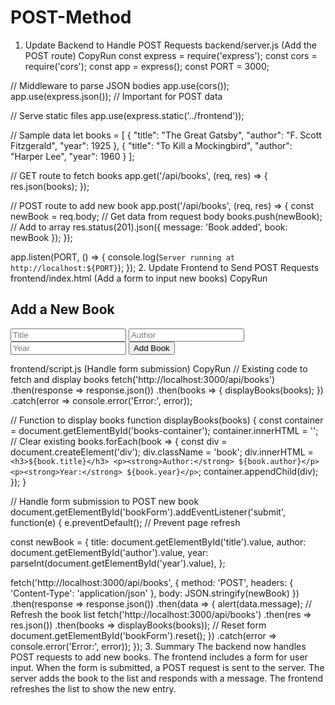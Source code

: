 # POST-Method
1. Update Backend to Handle POST Requests
backend/server.js (Add the POST route)
CopyRun
const express = require('express');
const cors = require('cors');
const app = express();
const PORT = 3000;

// Middleware to parse JSON bodies
app.use(cors());
app.use(express.json()); // Important for POST data

// Serve static files
app.use(express.static('../frontend'));

// Sample data
let books = [
  {
    "title": "The Great Gatsby",
    "author": "F. Scott Fitzgerald",
    "year": 1925
  },
  {
    "title": "To Kill a Mockingbird",
    "author": "Harper Lee",
    "year": 1960
  }
];

// GET route to fetch books
app.get('/api/books', (req, res) => {
  res.json(books);
});

// POST route to add new book
app.post('/api/books', (req, res) => {
  const newBook = req.body; // Get data from request body
  books.push(newBook); // Add to array
  res.status(201).json({ message: 'Book added', book: newBook });
});

app.listen(PORT, () => {
  console.log(`Server running at http://localhost:${PORT}`);
});
2. Update Frontend to Send POST Requests
frontend/index.html (Add a form to input new books)
CopyRun
<h2>Add a New Book</h2>
<form id="bookForm">
  <input type="text" id="title" placeholder="Title" required />
  <input type="text" id="author" placeholder="Author" required />
  <input type="number" id="year" placeholder="Year" required />
  <button type="submit">Add Book</button>
</form>
frontend/script.js (Handle form submission)
CopyRun
// Existing code to fetch and display books
fetch('http://localhost:3000/api/books')
  .then(response => response.json())
  .then(books => {
    displayBooks(books);
  })
  .catch(error => console.error('Error:', error));

// Function to display books
function displayBooks(books) {
  const container = document.getElementById('books-container');
  container.innerHTML = ''; // Clear existing
  books.forEach(book => {
    const div = document.createElement('div');
    div.className = 'book';
    div.innerHTML = `
      <h3>${book.title}</h3>
      <p><strong>Author:</strong> ${book.author}</p>
      <p><strong>Year:</strong> ${book.year}</p>
    `;
    container.appendChild(div);
  });
}

// Handle form submission to POST new book
document.getElementById('bookForm').addEventListener('submit', function(e) {
  e.preventDefault(); // Prevent page refresh

  const newBook = {
    title: document.getElementById('title').value,
    author: document.getElementById('author').value,
    year: parseInt(document.getElementById('year').value),
  };

  fetch('http://localhost:3000/api/books', {
    method: 'POST',
    headers: {
      'Content-Type': 'application/json'
    },
    body: JSON.stringify(newBook)
  })
  .then(response => response.json())
  .then(data => {
    alert(data.message);
    // Refresh the book list
    fetch('http://localhost:3000/api/books')
      .then(res => res.json())
      .then(books => displayBooks(books));
    // Reset form
    document.getElementById('bookForm').reset();
  })
  .catch(error => console.error('Error:', error));
});
3. Summary
The backend now handles POST requests to add new books.
The frontend includes a form for user input.
When the form is submitted, a POST request is sent to the server.
The server adds the book to the list and responds with a message.
The frontend refreshes the list to show the new entry.
